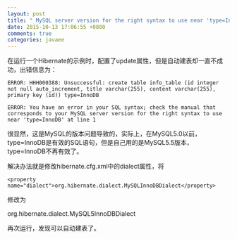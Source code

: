 ```yaml
---
layout: post
title: " MySQL server version for the right syntax to use near 'type=InnoDB' at line 1"
date: 2015-10-13 17:06:55 +0800
comments: true
categories: javaee
---
```

在运行一个Hibernate的示例时，配置了<property name="hibernate.hbm2ddl.auto">update</property>属性，但是自动建表却一直不成功，出错信息为<!--more-->：  

    ERROR: HHH000388: Unsuccessful: create table info_table (id integer not null auto_increment, title varchar(255), content varchar(255), primary key (id)) type=InnoDB

    ERROR: You have an error in your SQL syntax; check the manual that corresponds to your MySQL server version for the right syntax to use near 'type=InnoDB' at line 1

很显然，这是MySQL的版本问题导致的，实际上，在MySQL5.0以前，type=InnoDB是有效的SQL语句，但是自己用的是MySQL5.5版本，type=InnoDB不再有效了。  

解决办法就是修改hibernate.cfg.xml中的dialect属性，将  

	<property name="dialect">org.hibernate.dialect.MySQLInnoDBDialect</property>

修改为  

   <property name="hibernate.dialect">org.hibernate.dialect.MySQL5InnoDBDialect</property>

再次运行，发现可以自动建表了。